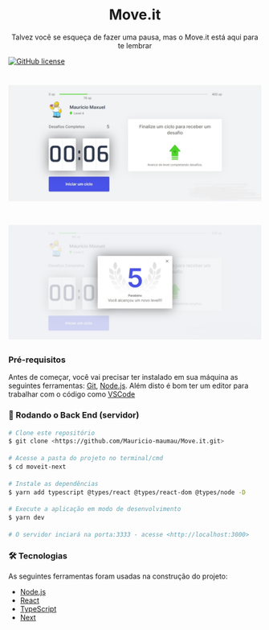 <h1 align="center">Move.it</h1>
<p align="center">Talvez você se esqueça de fazer uma pausa, mas o Move.it está aqui para te lembrar</p>

<a href="https://github.com/Mauricio-maumau/Move.it/blob/main/LICENSE"><img alt="GitHub license" src="https://img.shields.io/github/license/Mauricio-maumau/Move.it"></a>

<h1 align="center">
  <img alt="Move.it" title="#Move.it" src="./imagesScreen/imgMove.jpg" />
</h1>
<h1 align="center">
  <img alt="Move.it" title="#Move.it" src="./imagesScreen/imgMove1.jpg" />
</h1>

### Pré-requisitos

Antes de começar, você vai precisar ter instalado em sua máquina as seguintes ferramentas:
[Git](https://git-scm.com), [Node.js](https://nodejs.org/en/). 
Além disto é bom ter um editor para trabalhar com o código como [VSCode](https://code.visualstudio.com/)

### 🎲 Rodando o Back End (servidor)

```bash
# Clone este repositório
$ git clone <https://github.com/Mauricio-maumau/Move.it.git>

# Acesse a pasta do projeto no terminal/cmd
$ cd moveit-next

# Instale as dependências
$ yarn add typescript @types/react @types/react-dom @types/node -D

# Execute a aplicação em modo de desenvolvimento
$ yarn dev

# O servidor inciará na porta:3333 - acesse <http://localhost:3000>
```


### 🛠 Tecnologias

As seguintes ferramentas foram usadas na construção do projeto:

- [Node.js](https://nodejs.org/en/)
- [React](https://pt-br.reactjs.org/)
- [TypeScript](https://www.typescriptlang.org/)
- [Next](https://nextjs.org/)

